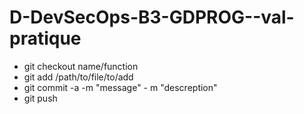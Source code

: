 # D-DevSecOps-B3-GDPROG--val-pratique
- git checkout name/function
- git add /path/to/file/to/add
- git commit -a -m "message" - m "descreption"
- git push 
